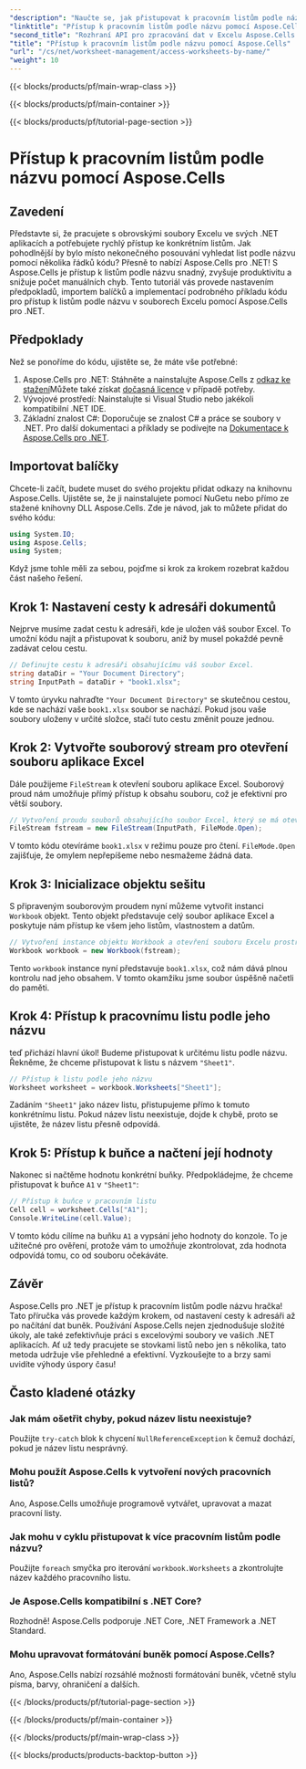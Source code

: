 ```yaml
---
"description": "Naučte se, jak přistupovat k pracovním listům podle názvu pomocí Aspose.Cells pro .NET. Postupujte podle našeho podrobného návodu, jak efektivně načíst a zobrazit data z pracovních listů."
"linktitle": "Přístup k pracovním listům podle názvu pomocí Aspose.Cells"
"second_title": "Rozhraní API pro zpracování dat v Excelu Aspose.Cells v .NET"
"title": "Přístup k pracovním listům podle názvu pomocí Aspose.Cells"
"url": "/cs/net/worksheet-management/access-worksheets-by-name/"
"weight": 10
---
```


{{< blocks/products/pf/main-wrap-class >}}

{{< blocks/products/pf/main-container >}}

{{< blocks/products/pf/tutorial-page-section >}}

# Přístup k pracovním listům podle názvu pomocí Aspose.Cells

## Zavedení
Představte si, že pracujete s obrovskými soubory Excelu ve svých .NET aplikacích a potřebujete rychlý přístup ke konkrétním listům. Jak pohodlnější by bylo místo nekonečného posouvání vyhledat list podle názvu pomocí několika řádků kódu? Přesně to nabízí Aspose.Cells pro .NET! S Aspose.Cells je přístup k listům podle názvu snadný, zvyšuje produktivitu a snižuje počet manuálních chyb. Tento tutoriál vás provede nastavením předpokladů, importem balíčků a implementací podrobného příkladu kódu pro přístup k listům podle názvu v souborech Excelu pomocí Aspose.Cells pro .NET.
## Předpoklady
Než se ponoříme do kódu, ujistěte se, že máte vše potřebné:
1. Aspose.Cells pro .NET: Stáhněte a nainstalujte Aspose.Cells z [odkaz ke stažení](https://releases.aspose.com/cells/net/)Můžete také získat [dočasná licence](https://purchase.aspose.com/temporary-license/) v případě potřeby.
2. Vývojové prostředí: Nainstalujte si Visual Studio nebo jakékoli kompatibilní .NET IDE.
3. Základní znalost C#: Doporučuje se znalost C# a práce se soubory v .NET.
Pro další dokumentaci a příklady se podívejte na [Dokumentace k Aspose.Cells pro .NET](https://reference.aspose.com/cells/net/).
## Importovat balíčky
Chcete-li začít, budete muset do svého projektu přidat odkazy na knihovnu Aspose.Cells. Ujistěte se, že ji nainstalujete pomocí NuGetu nebo přímo ze stažené knihovny DLL Aspose.Cells.
Zde je návod, jak to můžete přidat do svého kódu:
```csharp
using System.IO;
using Aspose.Cells;
using System;
```
Když jsme tohle měli za sebou, pojďme si krok za krokem rozebrat každou část našeho řešení.
## Krok 1: Nastavení cesty k adresáři dokumentů
Nejprve musíme zadat cestu k adresáři, kde je uložen váš soubor Excel. To umožní kódu najít a přistupovat k souboru, aniž by musel pokaždé pevně zadávat celou cestu.
```csharp
// Definujte cestu k adresáři obsahujícímu váš soubor Excel.
string dataDir = "Your Document Directory";
string InputPath = dataDir + "book1.xlsx";
```
V tomto úryvku nahraďte `"Your Document Directory"` se skutečnou cestou, kde se nachází vaše `book1.xlsx` soubor se nachází. Pokud jsou vaše soubory uloženy v určité složce, stačí tuto cestu změnit pouze jednou.
## Krok 2: Vytvořte souborový stream pro otevření souboru aplikace Excel
Dále použijeme `FileStream` k otevření souboru aplikace Excel. Souborový proud nám umožňuje přímý přístup k obsahu souboru, což je efektivní pro větší soubory.
```csharp
// Vytvoření proudu souborů obsahujícího soubor Excel, který se má otevřít
FileStream fstream = new FileStream(InputPath, FileMode.Open);
```
V tomto kódu otevíráme `book1.xlsx` v režimu pouze pro čtení. `FileMode.Open` zajišťuje, že omylem nepřepíšeme nebo nesmažeme žádná data.
## Krok 3: Inicializace objektu sešitu
S připraveným souborovým proudem nyní můžeme vytvořit instanci `Workbook` objekt. Tento objekt představuje celý soubor aplikace Excel a poskytuje nám přístup ke všem jeho listům, vlastnostem a datům.
```csharp
// Vytvoření instance objektu Workbook a otevření souboru Excelu prostřednictvím souborového proudu
Workbook workbook = new Workbook(fstream);
```
Tento `workbook` instance nyní představuje `book1.xlsx`, což nám dává plnou kontrolu nad jeho obsahem. V tomto okamžiku jsme soubor úspěšně načetli do paměti.
## Krok 4: Přístup k pracovnímu listu podle jeho názvu
teď přichází hlavní úkol! Budeme přistupovat k určitému listu podle názvu. Řekněme, že chceme přistupovat k listu s názvem `"Sheet1"`. 
```csharp
// Přístup k listu podle jeho názvu
Worksheet worksheet = workbook.Worksheets["Sheet1"];
```
Zadáním `"Sheet1"` jako název listu, přistupujeme přímo k tomuto konkrétnímu listu. Pokud název listu neexistuje, dojde k chybě, proto se ujistěte, že název listu přesně odpovídá.
## Krok 5: Přístup k buňce a načtení její hodnoty
Nakonec si načtěme hodnotu konkrétní buňky. Předpokládejme, že chceme přistupovat k buňce `A1` v `"Sheet1"`:
```csharp
// Přístup k buňce v pracovním listu
Cell cell = worksheet.Cells["A1"];
Console.WriteLine(cell.Value);
```
V tomto kódu cílíme na buňku `A1` a vypsání jeho hodnoty do konzole. To je užitečné pro ověření, protože vám to umožňuje zkontrolovat, zda hodnota odpovídá tomu, co od souboru očekáváte.
## Závěr
Aspose.Cells pro .NET je přístup k pracovním listům podle názvu hračka! Tato příručka vás provede každým krokem, od nastavení cesty k adresáři až po načítání dat buněk. Používání Aspose.Cells nejen zjednodušuje složité úkoly, ale také zefektivňuje práci s excelovými soubory ve vašich .NET aplikacích. Ať už tedy pracujete se stovkami listů nebo jen s několika, tato metoda udržuje vše přehledné a efektivní. Vyzkoušejte to a brzy sami uvidíte výhody úspory času!
## Často kladené otázky
### Jak mám ošetřit chyby, pokud název listu neexistuje?
Použijte `try-catch` blok k chycení `NullReferenceException` k čemuž dochází, pokud je název listu nesprávný.
### Mohu použít Aspose.Cells k vytvoření nových pracovních listů?
Ano, Aspose.Cells umožňuje programově vytvářet, upravovat a mazat pracovní listy.
### Jak mohu v cyklu přistupovat k více pracovním listům podle názvu?
Použijte `foreach` smyčka pro iterování `workbook.Worksheets` a zkontrolujte název každého pracovního listu.
### Je Aspose.Cells kompatibilní s .NET Core?
Rozhodně! Aspose.Cells podporuje .NET Core, .NET Framework a .NET Standard.
### Mohu upravovat formátování buněk pomocí Aspose.Cells?
Ano, Aspose.Cells nabízí rozsáhlé možnosti formátování buněk, včetně stylu písma, barvy, ohraničení a dalších.


{{< /blocks/products/pf/tutorial-page-section >}}

{{< /blocks/products/pf/main-container >}}

{{< /blocks/products/pf/main-wrap-class >}}

{{< blocks/products/products-backtop-button >}}